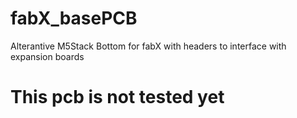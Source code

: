 # fabX_basePCB
Alterantive M5Stack Bottom for fabX with headers to interface with expansion boards

# This pcb is not tested yet

